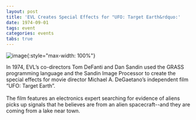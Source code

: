```yaml
---
layout: post
title: 'EVL Creates Special Effects for "UFO: Target Earth&rdquo:'
date: 1974-09-01
tags: event
categories: events
tabs: true
---
```


![image](https://www.evl.uic.edu/output/originals/ufotargetearth.png-srcw.jpg){:style="max-width: 100%"}

In 1974, EVL&rsquo;s co-directors Tom DeFanti and Dan Sandin used the GRASS programming language and the Sandin Image Processor to create the special effects for movie director Michael A. DeGaetano&rsquo;s independent film &ldquo;UFO: Target Earth&rdquo;.<br><br>
The film features an electronics expert searching for evidence of aliens picks up signals that he believes are from an alien spacecraft--and they are coming from a lake near town.


